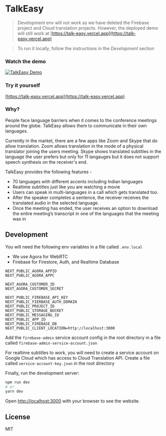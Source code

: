 # TalkEasy

> Development env will not work as we have deleted the Firebase project and Cloud translation projects. However, the deployed demo will still work at [https://talk-easy.vercel.app](https://talk-easy.vercel.app)

> To run it locally, follow the instructions in the _Development_ section

### Watch the demo

[![TalkEasy Demo](https://img.youtube.com/vi/AiFNjv_QTgI/0.jpg)](https://www.youtube.com/watch?v=AiFNjv_QTgI)

### Try it yourself

[https://talk-easy.vercel.app](https://talk-easy.vercel.app)

### Why?

People face language barriers when it comes to the conference meetings around the globe. TalkEasy allows them to communicate in their own languages.

Currently in the market, there are a few apps like Zoom and Skype that do allow translation. Zoom allows translation in the mode of a physical translator joining the users meeting. Skype shows translated subtitles in the language the user prefers but only for 11 langauges but it does not support speech synthesis on the receiver's end.

TalkEasy provides the following features -

- 70 languages with different accents including Indian languages
- Realtime subtitles just like you are watching a movie
- Users can speak in multi-languages in a call which gets translated too.
- After the speaker completes a sentence, the receiver receives the translated audio in the selected language.
- Once the meeting has ended, the user receives an option to download the entire meeting’s transcript in one of the languages that the meeting was in

## Development

You will need the following env variables in a file called `.env.local`

- We use Agora for WebRTC
- Firebase for Firestore, Auth, and Realtime Database

```
NEXT_PUBLIC_AGORA_APPID
NEXT_PUBLIC_AGORA_APPC

NEXT_AGORA_CUSTOMER_ID
NEXT_AGORA_CUSTOMER_SECRET

NEXT_PUBLIC_FIREBASE_API_KEY
NEXT_PUBLIC_FIERBASE_AUTH_DOMAIN
NEXT_PUBLIC_PROJECT_ID
NEXT_PUBLIC_STORAGE_BUCKET
NEXT_PUBLIC_MESSAGING_ID
NEXT_PUBLIC_APP_ID
NEXT_PUBLIC_FIREBASE_DB
NEXT_PUBLIC_CLIENT_LOCATION=http://localhost:3000
```

Add the `firebase-admin` service account config in the root directory in a file called `firebase-admin-service-account.json`

For realtime subtitles to work, you will need to create a service account on Google Cloud which has access to Cloud Translation API. Create a file called `service-account-key.json` in the root directory

Finally, run the development server:

```bash
npm run dev
# or
yarn dev
```

Open [http://localhost:3000](http://localhost:3000) with your browser to see the website.

## License

MIT
